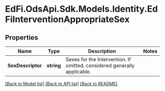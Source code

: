 # EdFi.OdsApi.Sdk.Models.Identity.EdFiInterventionAppropriateSex
## Properties

Name | Type | Description | Notes
------------ | ------------- | ------------- | -------------
**SexDescriptor** | **string** | Sexes for the Intervention. If omitted, considered generally applicable. | 

[[Back to Model list]](../README.md#documentation-for-models) [[Back to API list]](../README.md#documentation-for-api-endpoints) [[Back to README]](../README.md)

